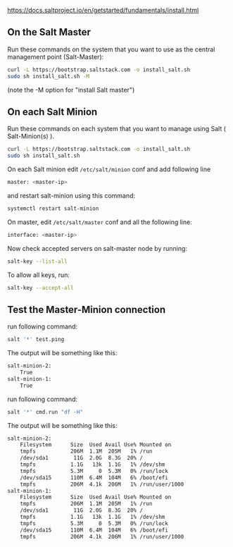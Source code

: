 https://docs.saltproject.io/en/getstarted/fundamentals/install.html

## On the Salt Master

Run these commands on the system that you want to use as the central management point (Salt-Master):

```bash
curl -L https://bootstrap.saltstack.com -o install_salt.sh
sudo sh install_salt.sh -M
```

(note the -M option for "install Salt master")

## On each Salt Minion

Run these commands on each system that you want to manage using Salt ( Salt-Minion(s) ).
```bash
curl -L https://bootstrap.saltstack.com -o install_salt.sh
sudo sh install_salt.sh
```

On each Salt minion edit `/etc/salt/minion` conf and add following line 

```bash
master: <master-ip>
```

and restart salt-minion using this command:

```bash
systemctl restart salt-minion
```

On master, edit `/etc/salt/master` conf and all the following line:

```bash
interface: <master-ip>
```

Now check accepted servers on salt-master node by running:

```bash
salt-key --list-all
```
To allow all keys, run:

```bash
salt-key --accept-all
```

## Test the Master-Minion connection

run following command:

```bash
salt '*' test.ping
```

The output will be something like this:

```bash
salt-minion-2:
    True
salt-minion-1:
    True
```


run following command:
```bash
salt '*' cmd.run "df -H"
```

The output will be something like this:

```bash
salt-minion-2:
    Filesystem      Size  Used Avail Use% Mounted on
    tmpfs           206M  1.1M  205M   1% /run
    /dev/sda1        11G  2.0G  8.3G  20% /
    tmpfs           1.1G   13k  1.1G   1% /dev/shm
    tmpfs           5.3M     0  5.3M   0% /run/lock
    /dev/sda15      110M  6.4M  104M   6% /boot/efi
    tmpfs           206M  4.1k  206M   1% /run/user/1000
salt-minion-1:
    Filesystem      Size  Used Avail Use% Mounted on
    tmpfs           206M  1.1M  205M   1% /run
    /dev/sda1        11G  2.0G  8.3G  20% /
    tmpfs           1.1G   13k  1.1G   1% /dev/shm
    tmpfs           5.3M     0  5.3M   0% /run/lock
    /dev/sda15      110M  6.4M  104M   6% /boot/efi
    tmpfs           206M  4.1k  206M   1% /run/user/1000
```

